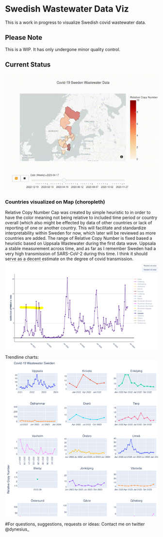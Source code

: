 # Swedish Wastewater Data Viz
This is a work in progress to visualize Swedish covid wastewater data.


## Please Note
This is a WIP. It has only undergone minor quality control.


## Current Status
![Geo Map Viz](https://github.com/danieldynesius/covid/blob/main/docs/c19_wastewater_sweden_2023_v0.2.gif)
### Countries visualized on Map (choropleth)

Relative Copy Number Cap was created by simple heuristic to in order to have the color meaning not being relative to included time period or country overall (which also might be effected by data of other countries or lack of reporting of one or another country. This will facilitate and standardize interpretability within Sweden for now, which later will be reviewed as more countries are added.
The range of Relative Copy Number is fixed based a heuristic based on Uppsala Wastewater during the first data wave. Uppsala a stable measurement across time, and as far as I remember Sweden had a very high transmission of SARS-CoV-2 during this time. I think it should serve as a decent estimate on the degree of covid transmission. 
![Trendline Viz](docs/se_uppsala_c19_first_recorded_peak.png)


Trendline charts:
![Trendline Viz](docs/c19-trends.png)


#For questions, suggestions, requests or ideas:
Contact me on twitter @dynesius_
